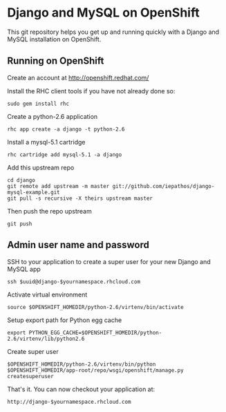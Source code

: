 Django and MySQL on OpenShift
===================

This git repository helps you get up and running quickly with a Django
and MySQL installation on OpenShift.


Running on OpenShift
--------------------

Create an account at http://openshift.redhat.com/

Install the RHC client tools if you have not already done so:
    
    sudo gem install rhc

Create a python-2.6 application

    rhc app create -a django -t python-2.6

Install a mysql-5.1 cartridge

    rhc cartridge add mysql-5.1 -a django

Add this upstream repo

    cd django
    git remote add upstream -m master git://github.com/iepathos/django-mysql-example.git
    git pull -s recursive -X theirs upstream master

Then push the repo upstream

    git push

Admin user name and password
----------------------------
SSH to your application to create a super user for your new Django and MySQL app

    ssh $uuid@django-$yournamespace.rhcloud.com
    
Activate virtual environment

    source $OPENSHIFT_HOMEDIR/python-2.6/virtenv/bin/activate
    
Setup export path for Python egg cache

    export PYTHON_EGG_CACHE=$OPENSHIFT_HOMEDIR/python-2.6/virtenv/lib/python2.6

Create super user

    $OPENSHIFT_HOMEDIR/python-2.6/virtenv/bin/python $OPENSHIFT_HOMEDIR/app-root/repo/wsgi/openshift/manage.py createsuperuser

	
That's it. You can now checkout your application at:

    http://django-$yournamespace.rhcloud.com

